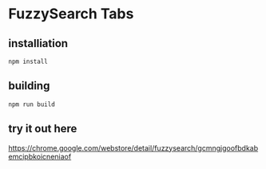 # FuzzySearch Tabs

## installiation
`npm install`

## building
`npm run build`


## try it out here
https://chrome.google.com/webstore/detail/fuzzysearch/gcmngjgoofbdkabemcipbkoicneniaof

